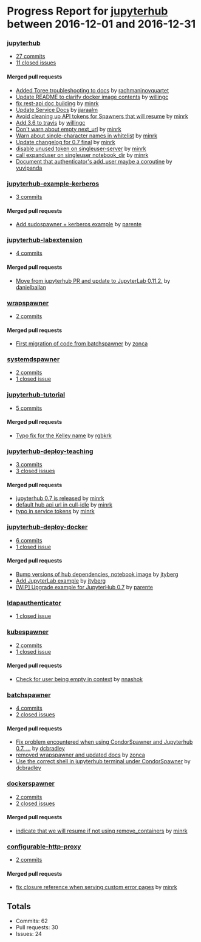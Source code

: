 # Progress Report for [jupyterhub](https://github.com/jupyterhub) between 2016-12-01 and 2016-12-31
### [jupyterhub](https://github.com/jupyterhub/jupyterhub)
-  [27 commits](https://github.com/jupyterhub/jupyterhub/compare/master@%7B1480579200%7D...master@%7B1483171200%7D)
-  [11 closed  issues](https://github.com/jupyterhub/jupyterhub/issues?utf8=%E2%9C%93&q=is%3Aissue%20closed%3A2016-12-01..2016-12-31)
#### Merged pull requests
- [Added Toree troubleshooting to docs](https://github.com/jupyterhub/jupyterhub/pull/916) by [rachmaninovquartet](https://github.com/rachmaninovquartet)
- [Update README to clarify docker image contents](https://github.com/jupyterhub/jupyterhub/pull/915) by [willingc](https://github.com/willingc)
- [fix rest-api doc building](https://github.com/jupyterhub/jupyterhub/pull/914) by [minrk](https://github.com/minrk)
- [Update Service Docs](https://github.com/jupyterhub/jupyterhub/pull/911) by [jjaraalm](https://github.com/jjaraalm)
- [Avoid cleaning up API tokens for Spawners that will resume](https://github.com/jupyterhub/jupyterhub/pull/910) by [minrk](https://github.com/minrk)
- [Add 3.6 to travis](https://github.com/jupyterhub/jupyterhub/pull/909) by [willingc](https://github.com/willingc)
- [Don't warn about empty next_url](https://github.com/jupyterhub/jupyterhub/pull/902) by [minrk](https://github.com/minrk)
- [Warn about single-character names in whitelist](https://github.com/jupyterhub/jupyterhub/pull/896) by [minrk](https://github.com/minrk)
- [Update changelog for 0.7 final](https://github.com/jupyterhub/jupyterhub/pull/895) by [minrk](https://github.com/minrk)
- [disable unused token on singleuser-server](https://github.com/jupyterhub/jupyterhub/pull/894) by [minrk](https://github.com/minrk)
- [call expanduser on singleuser notebook_dir](https://github.com/jupyterhub/jupyterhub/pull/893) by [minrk](https://github.com/minrk)
- [Document that authenticator's add_user maybe a coroutine](https://github.com/jupyterhub/jupyterhub/pull/892) by [yuvipanda](https://github.com/yuvipanda)

### [jupyterhub-example-kerberos](https://github.com/jupyterhub/jupyterhub-example-kerberos)
-  [3 commits](https://github.com/jupyterhub/jupyterhub-example-kerberos/compare/master@%7B1480579200%7D...master@%7B1483171200%7D)
#### Merged pull requests
- [Add sudospawner + kerberos example](https://github.com/jupyterhub/jupyterhub-example-kerberos/pull/1) by [parente](https://github.com/parente)

### [jupyterhub-labextension](https://github.com/jupyterhub/jupyterhub-labextension)
-  [4 commits](https://github.com/jupyterhub/jupyterhub-labextension/compare/master@%7B1480579200%7D...master@%7B1483171200%7D)
#### Merged pull requests
- [Move from jupyterhub PR and update to JupyterLab 0.11.2.](https://github.com/jupyterhub/jupyterhub-labextension/pull/1) by [danielballan](https://github.com/danielballan)

### [wrapspawner](https://github.com/jupyterhub/wrapspawner)
-  [2 commits](https://github.com/jupyterhub/wrapspawner/compare/master@%7B1480579200%7D...master@%7B1483171200%7D)
#### Merged pull requests
- [First migration of code from batchspawner](https://github.com/jupyterhub/wrapspawner/pull/2) by [zonca](https://github.com/zonca)

### [systemdspawner](https://github.com/jupyterhub/systemdspawner)
-  [2 commits](https://github.com/jupyterhub/systemdspawner/compare/master@%7B1480579200%7D...master@%7B1483171200%7D)
-  [1 closed  issue](https://github.com/jupyterhub/systemdspawner/issues?utf8=%E2%9C%93&q=is%3Aissue%20closed%3A2016-12-01..2016-12-31)

### [jupyterhub-tutorial](https://github.com/jupyterhub/jupyterhub-tutorial)
-  [5 commits](https://github.com/jupyterhub/jupyterhub-tutorial/compare/master@%7B1480579200%7D...master@%7B1483171200%7D)
#### Merged pull requests
- [Typo fix for the Kelley name](https://github.com/jupyterhub/jupyterhub-tutorial/pull/14) by [rgbkrk](https://github.com/rgbkrk)

### [jupyterhub-deploy-teaching](https://github.com/jupyterhub/jupyterhub-deploy-teaching)
-  [3 commits](https://github.com/jupyterhub/jupyterhub-deploy-teaching/compare/master@%7B1480579200%7D...master@%7B1483171200%7D)
-  [3 closed  issues](https://github.com/jupyterhub/jupyterhub-deploy-teaching/issues?utf8=%E2%9C%93&q=is%3Aissue%20closed%3A2016-12-01..2016-12-31)
#### Merged pull requests
- [jupyterhub 0.7 is released](https://github.com/jupyterhub/jupyterhub-deploy-teaching/pull/45) by [minrk](https://github.com/minrk)
- [default hub api url in cull-idle](https://github.com/jupyterhub/jupyterhub-deploy-teaching/pull/43) by [minrk](https://github.com/minrk)
- [typo in service tokens](https://github.com/jupyterhub/jupyterhub-deploy-teaching/pull/42) by [minrk](https://github.com/minrk)

### [jupyterhub-deploy-docker](https://github.com/jupyterhub/jupyterhub-deploy-docker)
-  [6 commits](https://github.com/jupyterhub/jupyterhub-deploy-docker/compare/master@%7B1480579200%7D...master@%7B1483171200%7D)
-  [1 closed  issue](https://github.com/jupyterhub/jupyterhub-deploy-docker/issues?utf8=%E2%9C%93&q=is%3Aissue%20closed%3A2016-12-01..2016-12-31)
#### Merged pull requests
- [Bump versions of hub dependencies, notebook image](https://github.com/jupyterhub/jupyterhub-deploy-docker/pull/31) by [jtyberg](https://github.com/jtyberg)
- [Add JupyterLab example](https://github.com/jupyterhub/jupyterhub-deploy-docker/pull/27) by [jtyberg](https://github.com/jtyberg)
- [[WIP] Upgrade example for JupyterHub 0.7](https://github.com/jupyterhub/jupyterhub-deploy-docker/pull/24) by [parente](https://github.com/parente)

### [ldapauthenticator](https://github.com/jupyterhub/ldapauthenticator)
-  [1 closed  issue](https://github.com/jupyterhub/ldapauthenticator/issues?utf8=%E2%9C%93&q=is%3Aissue%20closed%3A2016-12-01..2016-12-31)

### [kubespawner](https://github.com/jupyterhub/kubespawner)
-  [2 commits](https://github.com/jupyterhub/kubespawner/compare/master@%7B1480579200%7D...master@%7B1483171200%7D)
-  [1 closed  issue](https://github.com/jupyterhub/kubespawner/issues?utf8=%E2%9C%93&q=is%3Aissue%20closed%3A2016-12-01..2016-12-31)
#### Merged pull requests
- [Check for user being empty in context](https://github.com/jupyterhub/kubespawner/pull/17) by [nnashok](https://github.com/nnashok)

### [batchspawner](https://github.com/jupyterhub/batchspawner)
-  [4 commits](https://github.com/jupyterhub/batchspawner/compare/master@%7B1480579200%7D...master@%7B1483171200%7D)
-  [2 closed  issues](https://github.com/jupyterhub/batchspawner/issues?utf8=%E2%9C%93&q=is%3Aissue%20closed%3A2016-12-01..2016-12-31)
#### Merged pull requests
- [Fix problem encountered when using CondorSpawner and Jupyterhub 0.7. …](https://github.com/jupyterhub/batchspawner/pull/22) by [dcbradley](https://github.com/dcbradley)
- [removed wrapspawner and updated docs](https://github.com/jupyterhub/batchspawner/pull/21) by [zonca](https://github.com/zonca)
- [Use the correct shell in jupyterhub terminal under CondorSpawner](https://github.com/jupyterhub/batchspawner/pull/19) by [dcbradley](https://github.com/dcbradley)

### [dockerspawner](https://github.com/jupyterhub/dockerspawner)
-  [2 commits](https://github.com/jupyterhub/dockerspawner/compare/master@%7B1480579200%7D...master@%7B1483171200%7D)
-  [2 closed  issues](https://github.com/jupyterhub/dockerspawner/issues?utf8=%E2%9C%93&q=is%3Aissue%20closed%3A2016-12-01..2016-12-31)
#### Merged pull requests
- [indicate that we will resume if not using remove_containers](https://github.com/jupyterhub/dockerspawner/pull/131) by [minrk](https://github.com/minrk)

### [configurable-http-proxy](https://github.com/jupyterhub/configurable-http-proxy)
-  [2 commits](https://github.com/jupyterhub/configurable-http-proxy/compare/master@%7B1480579200%7D...master@%7B1483171200%7D)
#### Merged pull requests
- [fix closure reference when serving custom error pages](https://github.com/jupyterhub/configurable-http-proxy/pull/91) by [minrk](https://github.com/minrk)

## Totals
- Commits: 62
- Pull requests: 30
- Issues: 24
